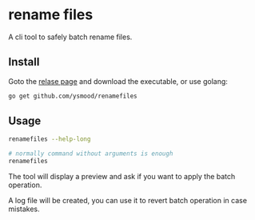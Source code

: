 # rename files

A cli tool to safely batch rename files.

## Install

Goto the [relase page](https://github.com/ysmood/renamefiles/releases) and download the executable, or use golang:

```bash
go get github.com/ysmood/renamefiles
```

## Usage

```bash
renamefiles --help-long

# normally command without arguments is enough
renamefiles
```

The tool will display a preview and ask if you want to apply the batch operation.

A log file will be created, you can use it to revert batch operation in case mistakes.
